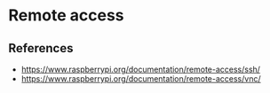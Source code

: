# Remote access


## References

- https://www.raspberrypi.org/documentation/remote-access/ssh/
- https://www.raspberrypi.org/documentation/remote-access/vnc/
